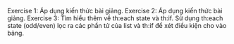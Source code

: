 Exercise 1: Áp dụng kiến thức bài giảng.
Exercise 2: Áp dụng kiến thức bài giảng.
Exercise 3: Tìm hiểu thêm về th:each state và th:if. Sử dụng th:each state (odd/even) lọc ra các phần tử của list và th:if để xét điều kiện cho vào bảng.
